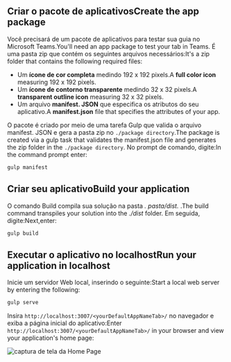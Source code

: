 ## <a name="create-the-app-package"></a><span data-ttu-id="2a20b-101">Criar o pacote de aplicativos</span><span class="sxs-lookup"><span data-stu-id="2a20b-101">Create the app package</span></span>

<span data-ttu-id="2a20b-102">Você precisará de um pacote de aplicativos para testar sua guia no Microsoft Teams.</span><span class="sxs-lookup"><span data-stu-id="2a20b-102">You'll need an app package to test your tab in Teams.</span></span> <span data-ttu-id="2a20b-103">É uma pasta zip que contém os seguintes arquivos necessários:</span><span class="sxs-lookup"><span data-stu-id="2a20b-103">It's a zip folder that contains the following required files:</span></span>

- <span data-ttu-id="2a20b-104">Um **ícone de cor completa** medindo 192 x 192 pixels.</span><span class="sxs-lookup"><span data-stu-id="2a20b-104">A **full color icon** measuring 192 x 192 pixels.</span></span>
- <span data-ttu-id="2a20b-105">Um **ícone de contorno transparente** medindo 32 x 32 pixels.</span><span class="sxs-lookup"><span data-stu-id="2a20b-105">A **transparent outline icon** measuring 32 x 32 pixels.</span></span>
- <span data-ttu-id="2a20b-106">Um arquivo **manifest. JSON** que especifica os atributos do seu aplicativo.</span><span class="sxs-lookup"><span data-stu-id="2a20b-106">A **manifest.json** file that specifies the attributes of your app.</span></span>

<span data-ttu-id="2a20b-107">O pacote é criado por meio de uma tarefa Gulp que valida o arquivo manifest. JSON e gera a pasta zip no `./package directory`.</span><span class="sxs-lookup"><span data-stu-id="2a20b-107">The package is created via a gulp task that validates the manifest.json file and generates the zip folder in the `./package directory`.</span></span> <span data-ttu-id="2a20b-108">No prompt de comando, digite:</span><span class="sxs-lookup"><span data-stu-id="2a20b-108">In the command prompt enter:</span></span>

```bash
gulp manifest
```

## <a name="build-your-application"></a><span data-ttu-id="2a20b-109">Criar seu aplicativo</span><span class="sxs-lookup"><span data-stu-id="2a20b-109">Build your application</span></span>

<span data-ttu-id="2a20b-110">O comando Build compila sua solução na pasta *. pasta/dist.* .</span><span class="sxs-lookup"><span data-stu-id="2a20b-110">The build command transpiles your solution into the *./dist* folder.</span></span> <span data-ttu-id="2a20b-111">Em seguida, digite:</span><span class="sxs-lookup"><span data-stu-id="2a20b-111">Next,enter:</span></span>

```bash
gulp build
```

## <a name="run-your-application-in-localhost"></a><span data-ttu-id="2a20b-112">Executar o aplicativo no localhost</span><span class="sxs-lookup"><span data-stu-id="2a20b-112">Run your application in localhost</span></span>

<span data-ttu-id="2a20b-113">Inicie um servidor Web local, inserindo o seguinte:</span><span class="sxs-lookup"><span data-stu-id="2a20b-113">Start a local web server by entering the following:</span></span>

```bash
gulp serve
```

<span data-ttu-id="2a20b-114">Insira `http://localhost:3007/<yourDefaultAppNameTab>/` no navegador e exiba a página inicial do aplicativo:</span><span class="sxs-lookup"><span data-stu-id="2a20b-114">Enter `http://localhost:3007/<yourDefaultAppNameTab>/` in your browser and view your application's home page:</span></span>

![captura de tela da Home Page](~/assets/images/tab-images/homePage.png)